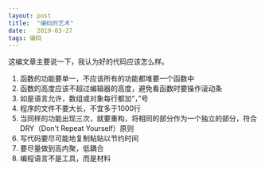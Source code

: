 ```yaml
---
layout: post
title:  "编码的艺术"
date:   2019-03-27
tags: 编码
---
```


这编文章主要说一下，我认为好的代码应该怎么样。
1. 函数的功能要单一，不应该所有的功能都堆要一个函数中
2. 函数的高度应该不超过编辑器的高度，避免看函数时要操作滚动条
3. 如是语言允许，数组或对象每行都加“，”号
4. 程序的文件不要大长，不宜多于1000行
5. 当同样的功能出现三次，就要重构，将相同的部分作为一个独立的部分，符合DRY（Don't Repeat Yourself）原则
6. 写代码要尽可能地复制粘贴以节约时间
7. 要尽量做到高内聚，低耦合
8. 编程语言不是工具，而是材料


